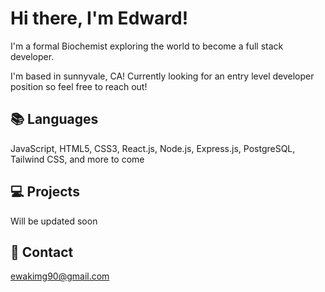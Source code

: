 
# Hi there, I'm Edward!

I'm a formal Biochemist exploring the world to become a full stack developer. 

I'm based in sunnyvale, CA!
Currently looking for an entry level developer position so feel free to reach out!



## 📚 Languages 
JavaScript, HTML5, CSS3, React.js, Node.js, Express.js, PostgreSQL, Tailwind CSS, and more to come

## 💻 Projects
Will be updated soon

## 📧 Contact
ewakimg90@gmail.com

<!--
**Edward-J-Kim/Edward-J-Kim** is a ✨ _special_ ✨ repository because its `README.md` (this file) appears on your GitHub profile.

Here are some ideas to get you started:

- 🔭 I’m currently working on ...
- 🌱 I’m currently learning React, Next.js, TypeScript, and Tailwind
- 👯 I’m looking to collaborate on ...
- 🤔 I’m looking for help with ...
- 💬 Ask me about ...
- 📫 How to reach me: ...
- 😄 Pronouns: ...
- ⚡ Fun fact: ...
-->
